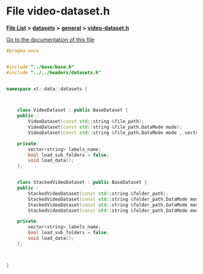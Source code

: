 

# File video-dataset.h

[**File List**](files.md) **>** [**datasets**](dir_29ff4802398ba4a572b958e731c7adb4.md) **>** [**general**](dir_3e490c73b2bbc01f3b90ef3b6e284c64.md) **>** [**video-dataset.h**](video-dataset_8h.md)

[Go to the documentation of this file](video-dataset_8h.md)


```C++
#pragma once


#include "../base/base.h"
#include "../../headers/datasets.h"


namespace xt::data::datasets {



    class VideoDataset : public BaseDataset {
    public :
        VideoDataset(const std::string &file_path);
        VideoDataset(const std::string &file_path,DataMode mode);
        VideoDataset(const std::string &file_path,DataMode mode , vector<std::function<torch::Tensor(torch::Tensor)>> transforms);

    private:
        vector<string> labels_name;
        bool load_sub_folders = false;
        void load_data();
    };


    class StackedVideoDataset : public BaseDataset {
    public :
        StackedVideoDataset(const std::string &folder_path);
        StackedVideoDataset(const std::string &folder_path,DataMode mode);
        StackedVideoDataset(const std::string &folder_path,DataMode mode, bool load_sub_folders);
        StackedVideoDataset(const std::string &folder_path,DataMode mode, bool load_sub_folders , vector<std::function<torch::Tensor(torch::Tensor)>> transforms);

    private:
        vector<string> labels_name;
        bool load_sub_folders = false;
        void load_data();
    };



}
```


